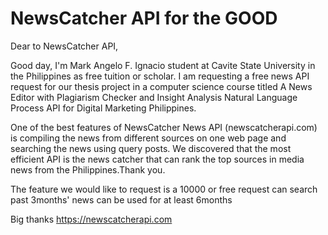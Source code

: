 # NewsCatcher API for the GOOD


Dear to NewsCatcher API,

Good day, I'm Mark Angelo F. Ignacio student at Cavite State University in the Philippines as free tuition or scholar. I am requesting a free news API request for our thesis project in a computer science course titled A News Editor with Plagiarism Checker and Insight Analysis Natural Language Process API for Digital Marketing Philippines.

 One of the best features of NewsCatcher News API (newscatcherapi.com)  is compiling the news from different sources on one web page and searching the news using query posts. We discovered that the most efficient API is the news catcher that can rank the top sources in media news from the Philippines.Thank you.

The feature we would like to request is a 10000 or free request
can search past 3months' news
can be used for at least 6months

Big thanks
 https://newscatcherapi.com
